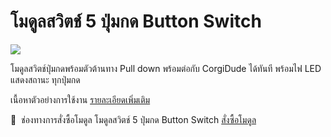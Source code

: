 # โมดูลสวิตช์ 5 ปุ่มกด Button Switch

![](https://ff.lnwfile.com/i5xeik.jpg)

โมดูลสวิตช์ปุ่มกดพร้อมตัวต้านทาง Pull down พร้อมต่อกับ CorgiDude ได้ทันที
พร้อมไฟ LED แสดงสถานะ ทุกปุ่มกด

เนื้อหาตัวอย่างการใช้งาน [รายละเอียดเพิ่มเติม](../advance/gpio/document_1)

:pushpin: &nbsp;ช่องทางการสั่งซื้อโมดูล โมดูลสวิตช์ 5 ปุ่มกด Button Switch [สั่งซื้อโมดูล](https://www.aiiotshop.com/p/64)
